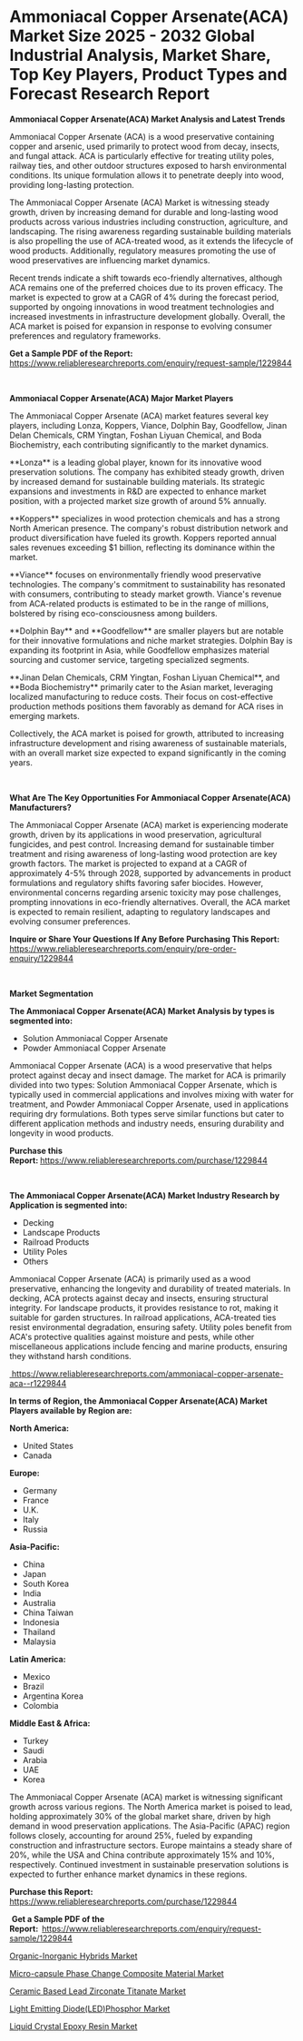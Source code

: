 <p><h1>Ammoniacal Copper Arsenate(ACA) Market Size 2025 - 2032 Global Industrial Analysis, Market Share, Top Key Players, Product Types and Forecast Research Report</h1></p><p><strong>Ammoniacal Copper Arsenate(ACA) Market Analysis and Latest Trends</strong></p>
<p><p>Ammoniacal Copper Arsenate (ACA) is a wood preservative containing copper and arsenic, used primarily to protect wood from decay, insects, and fungal attack. ACA is particularly effective for treating utility poles, railway ties, and other outdoor structures exposed to harsh environmental conditions. Its unique formulation allows it to penetrate deeply into wood, providing long-lasting protection.</p><p>The Ammoniacal Copper Arsenate (ACA) Market is witnessing steady growth, driven by increasing demand for durable and long-lasting wood products across various industries including construction, agriculture, and landscaping. The rising awareness regarding sustainable building materials is also propelling the use of ACA-treated wood, as it extends the lifecycle of wood products. Additionally, regulatory measures promoting the use of wood preservatives are influencing market dynamics.</p><p>Recent trends indicate a shift towards eco-friendly alternatives, although ACA remains one of the preferred choices due to its proven efficacy. The market is expected to grow at a CAGR of 4% during the forecast period, supported by ongoing innovations in wood treatment technologies and increased investments in infrastructure development globally. Overall, the ACA market is poised for expansion in response to evolving consumer preferences and regulatory frameworks.</p></p>
<p><strong>Get a Sample PDF of the Report:&nbsp;</strong> <a href="https://www.reliableresearchreports.com/enquiry/request-sample/1229844?utm_campaign=36&utm_medium=2&utm_source=Github&utm_content=ia&utm_term=02022025&utm_id=ammoniacal-copper-arsenateaca">https://www.reliableresearchreports.com/enquiry/request-sample/1229844</a></p>
<p>&nbsp;</p>
<p><strong>Ammoniacal Copper Arsenate(ACA) Major Market Players</strong></p>
<p><p>The Ammoniacal Copper Arsenate (ACA) market features several key players, including Lonza, Koppers, Viance, Dolphin Bay, Goodfellow, Jinan Delan Chemicals, CRM Yingtan, Foshan Liyuan Chemical, and Boda Biochemistry, each contributing significantly to the market dynamics.</p><p>**Lonza** is a leading global player, known for its innovative wood preservation solutions. The company has exhibited steady growth, driven by increased demand for sustainable building materials. Its strategic expansions and investments in R&D are expected to enhance market position, with a projected market size growth of around 5% annually.</p><p>**Koppers** specializes in wood protection chemicals and has a strong North American presence. The company's robust distribution network and product diversification have fueled its growth. Koppers reported annual sales revenues exceeding $1 billion, reflecting its dominance within the market.</p><p>**Viance** focuses on environmentally friendly wood preservative technologies. The company's commitment to sustainability has resonated with consumers, contributing to steady market growth. Viance's revenue from ACA-related products is estimated to be in the range of millions, bolstered by rising eco-consciousness among builders.</p><p>**Dolphin Bay** and **Goodfellow** are smaller players but are notable for their innovative formulations and niche market strategies. Dolphin Bay is expanding its footprint in Asia, while Goodfellow emphasizes material sourcing and customer service, targeting specialized segments.</p><p>**Jinan Delan Chemicals, CRM Yingtan, Foshan Liyuan Chemical**, and **Boda Biochemistry** primarily cater to the Asian market, leveraging localized manufacturing to reduce costs. Their focus on cost-effective production methods positions them favorably as demand for ACA rises in emerging markets.</p><p>Collectively, the ACA market is poised for growth, attributed to increasing infrastructure development and rising awareness of sustainable materials, with an overall market size expected to expand significantly in the coming years.</p></p>
<p>&nbsp;</p>
<p><strong>What Are The Key Opportunities For Ammoniacal Copper Arsenate(ACA) Manufacturers?</strong></p>
<p><p>The Ammoniacal Copper Arsenate (ACA) market is experiencing moderate growth, driven by its applications in wood preservation, agricultural fungicides, and pest control. Increasing demand for sustainable timber treatment and rising awareness of long-lasting wood protection are key growth factors. The market is projected to expand at a CAGR of approximately 4-5% through 2028, supported by advancements in product formulations and regulatory shifts favoring safer biocides. However, environmental concerns regarding arsenic toxicity may pose challenges, prompting innovations in eco-friendly alternatives. Overall, the ACA market is expected to remain resilient, adapting to regulatory landscapes and evolving consumer preferences.</p></p>
<p><strong>Inquire or Share Your Questions If Any Before Purchasing This Report:</strong> <a href="https://www.reliableresearchreports.com/enquiry/pre-order-enquiry/1229844?utm_campaign=36&utm_medium=2&utm_source=Github&utm_content=ia&utm_term=02022025&utm_id=ammoniacal-copper-arsenateaca">https://www.reliableresearchreports.com/enquiry/pre-order-enquiry/1229844</a></p>
<p>&nbsp;</p>
<p><strong>Market Segmentation</strong></p>
<p><strong>The Ammoniacal Copper Arsenate(ACA) Market Analysis by types is segmented into:</strong></p>
<p><ul><li>Solution Ammoniacal Copper Arsenate</li><li>Powder Ammoniacal Copper Arsenate</li></ul></p>
<p><p>Ammoniacal Copper Arsenate (ACA) is a wood preservative that helps protect against decay and insect damage. The market for ACA is primarily divided into two types: Solution Ammoniacal Copper Arsenate, which is typically used in commercial applications and involves mixing with water for treatment, and Powder Ammoniacal Copper Arsenate, used in applications requiring dry formulations. Both types serve similar functions but cater to different application methods and industry needs, ensuring durability and longevity in wood products.</p></p>
<p><strong>Purchase this Report:&nbsp;</strong><a href="https://www.reliableresearchreports.com/purchase/1229844?utm_campaign=36&utm_medium=2&utm_source=Github&utm_content=ia&utm_term=02022025&utm_id=ammoniacal-copper-arsenateaca">https://www.reliableresearchreports.com/purchase/1229844</a></p>
<p>&nbsp;</p>
<p><strong>The Ammoniacal Copper Arsenate(ACA) Market Industry Research by Application is segmented into:</strong></p>
<p><ul><li>Decking</li><li>Landscape Products</li><li>Railroad Products</li><li>Utility Poles</li><li>Others</li></ul></p>
<p><p>Ammoniacal Copper Arsenate (ACA) is primarily used as a wood preservative, enhancing the longevity and durability of treated materials. In decking, ACA protects against decay and insects, ensuring structural integrity. For landscape products, it provides resistance to rot, making it suitable for garden structures. In railroad applications, ACA-treated ties resist environmental degradation, ensuring safety. Utility poles benefit from ACA's protective qualities against moisture and pests, while other miscellaneous applications include fencing and marine products, ensuring they withstand harsh conditions.</p></p>
<p><a href="https://www.reliableresearchreports.com/ammoniacal-copper-arsenate-aca--r1229844?utm_campaign=36&utm_medium=2&utm_source=Github&utm_content=ia&utm_term=02022025&utm_id=ammoniacal-copper-arsenateaca">&nbsp;https://www.reliableresearchreports.com/ammoniacal-copper-arsenate-aca--r1229844</a></p>
<p><strong>In terms of Region, the Ammoniacal Copper Arsenate(ACA) Market Players available by Region are:</strong></p>
<p>
    <p> <strong> North America: </strong>
        <ul>
            <li>United States</li>
            <li>Canada</li>
        </ul>
        </p> 
    <p> <strong> Europe: </strong>
        <ul>
            <li>Germany</li>
            <li>France</li>
            <li>U.K.</li>
            <li>Italy</li>
            <li>Russia</li>
        </ul>
        </p> 
    <p> <strong> Asia-Pacific: </strong>
        <ul>
            <li>China</li>
            <li>Japan</li>
            <li>South Korea</li>
            <li>India</li>
            <li>Australia</li>
            <li>China Taiwan</li>
            <li>Indonesia</li>
            <li>Thailand</li>
            <li>Malaysia</li>
        </ul>
        </p> 
    <p> <strong> Latin America: </strong>
        <ul>
            <li>Mexico</li>
            <li>Brazil</li>
            <li>Argentina Korea</li>
            <li>Colombia</li>
        </ul>
        </p> 
    <p> <strong> Middle East & Africa: </strong>
        <ul>
            <li>Turkey</li>
            <li>Saudi</li>
            <li>Arabia</li>
            <li>UAE</li>
            <li>Korea</li>
        </ul>
    </p>
    </p>
<p><p>The Ammoniacal Copper Arsenate (ACA) market is witnessing significant growth across various regions. The North America market is poised to lead, holding approximately 30% of the global market share, driven by high demand in wood preservation applications. The Asia-Pacific (APAC) region follows closely, accounting for around 25%, fueled by expanding construction and infrastructure sectors. Europe maintains a steady share of 20%, while the USA and China contribute approximately 15% and 10%, respectively. Continued investment in sustainable preservation solutions is expected to further enhance market dynamics in these regions.</p></p>
<p><strong>Purchase this Report: </strong><a href="https://www.reliableresearchreports.com/purchase/1229844?utm_campaign=36&utm_medium=2&utm_source=Github&utm_content=ia&utm_term=02022025&utm_id=ammoniacal-copper-arsenateaca">https://www.reliableresearchreports.com/purchase/1229844</a></p>
<p>&nbsp;<strong>Get a Sample PDF of the Report:&nbsp;&nbsp;</strong><a href="https://www.reliableresearchreports.com/enquiry/request-sample/1229844?utm_campaign=36&utm_medium=2&utm_source=Github&utm_content=ia&utm_term=02022025&utm_id=ammoniacal-copper-arsenateaca">https://www.reliableresearchreports.com/enquiry/request-sample/1229844</a></p>
<p><strong></strong></p>
<p><p><a href="https://github.com/pelahotayabe/Market-Research-Report-List-1/blob/main/organic-inorganic-hybrids-market.md?utm_campaign=36&utm_medium=2&utm_source=Github&utm_content=ia&utm_term=02022025&utm_id=ammoniacal-copper-arsenateaca">Organic-Inorganic Hybrids Market</a></p><p><a href="https://github.com/cheryjhonson/Market-Research-Report-List-1/blob/main/micro-capsule-phase-change-composite-material-market.md?utm_campaign=36&utm_medium=2&utm_source=Github&utm_content=ia&utm_term=02022025&utm_id=ammoniacal-copper-arsenateaca">Micro-capsule Phase Change Composite Material Market</a></p><p><a href="https://github.com/elitasvimal/Market-Research-Report-List-1/blob/main/ceramic-based-lead-zirconate-titanate-market.md?utm_campaign=36&utm_medium=2&utm_source=Github&utm_content=ia&utm_term=02022025&utm_id=ammoniacal-copper-arsenateaca">Ceramic Based Lead Zirconate Titanate Market</a></p><p><a href="https://github.com/meuskocov/Market-Research-Report-List-1/blob/main/light-emitting-diodeledphosphor-market.md?utm_campaign=36&utm_medium=2&utm_source=Github&utm_content=ia&utm_term=02022025&utm_id=ammoniacal-copper-arsenateaca">Light Emitting Diode(LED)Phosphor Market</a></p><p><a href="https://github.com/raeezkenedz/Market-Research-Report-List-1/blob/main/liquid-crystal-epoxy-resin-market.md?utm_campaign=36&utm_medium=2&utm_source=Github&utm_content=ia&utm_term=02022025&utm_id=ammoniacal-copper-arsenateaca">Liquid Crystal Epoxy Resin Market</a></p></p>
